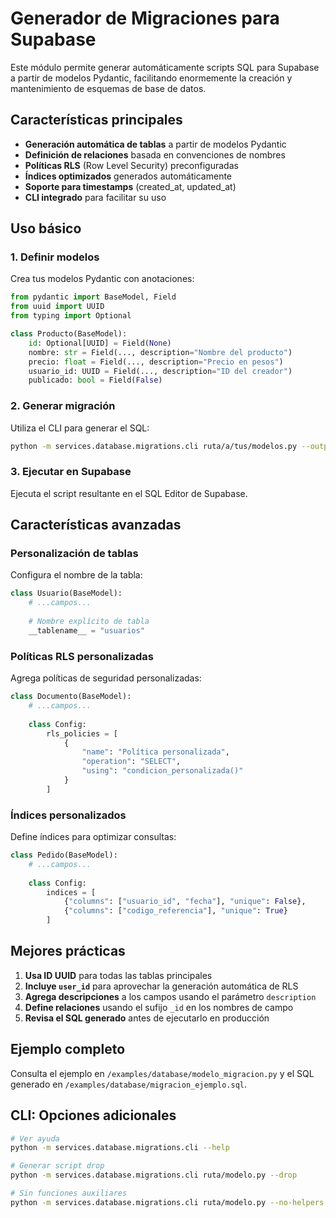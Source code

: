 # Generador de Migraciones para Supabase

Este módulo permite generar automáticamente scripts SQL para Supabase a partir de modelos Pydantic, facilitando enormemente la creación y mantenimiento de esquemas de base de datos.

## Características principales

- **Generación automática de tablas** a partir de modelos Pydantic
- **Definición de relaciones** basada en convenciones de nombres
- **Políticas RLS** (Row Level Security) preconfiguradas
- **Índices optimizados** generados automáticamente
- **Soporte para timestamps** (created_at, updated_at)
- **CLI integrado** para facilitar su uso

## Uso básico

### 1. Definir modelos

Crea tus modelos Pydantic con anotaciones:

```python
from pydantic import BaseModel, Field
from uuid import UUID
from typing import Optional

class Producto(BaseModel):
    id: Optional[UUID] = Field(None)
    nombre: str = Field(..., description="Nombre del producto")
    precio: float = Field(..., description="Precio en pesos")
    usuario_id: UUID = Field(..., description="ID del creador")
    publicado: bool = Field(False)
```

### 2. Generar migración

Utiliza el CLI para generar el SQL:

```bash
python -m services.database.migrations.cli ruta/a/tus/modelos.py --output migracion.sql
```

### 3. Ejecutar en Supabase

Ejecuta el script resultante en el SQL Editor de Supabase.

## Características avanzadas

### Personalización de tablas

Configura el nombre de la tabla:

```python
class Usuario(BaseModel):
    # ...campos...
    
    # Nombre explícito de tabla
    __tablename__ = "usuarios"
```

### Políticas RLS personalizadas

Agrega políticas de seguridad personalizadas:

```python
class Documento(BaseModel):
    # ...campos...
    
    class Config:
        rls_policies = [
            {
                "name": "Política personalizada",
                "operation": "SELECT",
                "using": "condicion_personalizada()"
            }
        ]
```

### Índices personalizados

Define índices para optimizar consultas:

```python
class Pedido(BaseModel):
    # ...campos...
    
    class Config:
        indices = [
            {"columns": ["usuario_id", "fecha"], "unique": False},
            {"columns": ["codigo_referencia"], "unique": True}
        ]
```

## Mejores prácticas

1. **Usa ID UUID** para todas las tablas principales
2. **Incluye `user_id`** para aprovechar la generación automática de RLS
3. **Agrega descripciones** a los campos usando el parámetro `description`
4. **Define relaciones** usando el sufijo `_id` en los nombres de campo
5. **Revisa el SQL generado** antes de ejecutarlo en producción

## Ejemplo completo

Consulta el ejemplo en `/examples/database/modelo_migracion.py` y el SQL generado en `/examples/database/migracion_ejemplo.sql`.

## CLI: Opciones adicionales

```bash
# Ver ayuda
python -m services.database.migrations.cli --help

# Generar script drop
python -m services.database.migrations.cli ruta/modelo.py --drop

# Sin funciones auxiliares
python -m services.database.migrations.cli ruta/modelo.py --no-helpers
```
